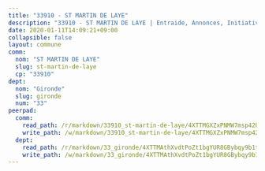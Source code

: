 ```yaml
---
title: "33910 - ST MARTIN DE LAYE"
description: "33910 - ST MARTIN DE LAYE | Entraide, Annonces, Initiatives"
date: 2020-01-11T14:09:21+09:00
collapsible: false
layout: commune
comm:
  nom: "ST MARTIN DE LAYE"
  slug: st-martin-de-laye
  cp: "33910"
dept:
  nom: "Gironde"
  slug: gironde
  num: "33"
peerpad:
  comm:
    read_path: /r/markdown/33910_st-martin-de-laye/4XTTMGXZxPNMW7msp42UebhMbPfhkzdmrmBp7ytVe6GMRDMHX
    write_path: /w/markdown/33910_st-martin-de-laye/4XTTMGXZxPNMW7msp42UebhMbPfhkzdmrmBp7ytVe6GMRDMHX-K3TgTorCP36XLdy5QdjS7cDJoFd7zyBmgxS2k3KZVegQJBShUFu1KrkHZ1p6FiSokERAN8xu4yCc3E7xYgTfNET9dhj6XXQF8tZBqdzrNzJrufjFoe8YTH2Tp6kCCgSEpWhLfzHj
  dept:
    read_path: /r/markdown/33_gironde/4XTTMAthXvdtPoZt1bgYUR8GBybqy9b1tLUaaKDw5iKj57LRt
    write_path: /w/markdown/33_gironde/4XTTMAthXvdtPoZt1bgYUR8GBybqy9b1tLUaaKDw5iKj57LRt-K3TgU8ogmN5s8hbKrZhkV9P1KQiFepNWXjoYRvdMTW1jt7eRXTmrjG677tN9mcUTsALjzYGgb8mvcrYPJn2Jd8cTiBmF9aZcbgdcQL1kzCPJnSf6X8tpEcGPdTr5qT6cQqEpt6oQ
---
```


